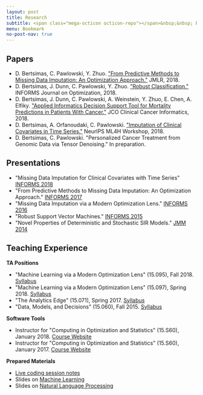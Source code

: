 ```yaml
---
layout: post
title: Research
subtitle: <span class="mega-octicon octicon-repo"></span>&nbsp;&nbsp; Papers - Presentations - Teaching
menu: Bookmark
no-post-nav: true
---
```


## Papers
- D. Bertsimas, C. Pawlowski, Y. Zhuo. <a href="http://jmlr.org/papers/v18/17-073.html">"From Predictive Methods to Missing Data Imputation: An Optimization Approach."</a> JMLR, 2018.
- D. Bertsimas, J. Dunn, C. Pawlowski, Y. Zhuo. <a href="https://pubsonline.informs.org/doi/10.1287/ijoo.2018.0001">"Robust Classification."</a> INFORMS Journal on Optimization, 2018.
- D. Bertsimas, J. Dunn, C. Pawlowski, A. Weinstein, Y. Zhuo, E. Chen, A. Elfiky. <a href="https://ascopubs.org/doi/10.1200/CCI.18.00003">"Applied Informatics Decision Support Tool for Mortality Predictions in Patients With Cancer."</a> JCO Clinical Cancer Informatics, 2018.
- D. Bertsimas, A. Orfanoudaki, C. Pawlowski. <a href="https://arxiv.org/abs/1812.00418">"Imputation of Clinical Covariates in Time Series."</a> NeurIPS ML4H Workshop, 2018.  
- D. Bertsimas, C. Pawlowski. "Personalized Cancer Treatment from Genomic Data via Tensor Denoising." In preparation.


## Presentations
- "Missing Data Imputation for Clinical Covariates with Time Series" <a href="http://www.abstractsonline.com/pp8/#!/4701/presentation/6677">INFORMS 2018</a>
- "From Predictive Methods to Missing Data Imputation: An Optimization Approach." <a href="https://www.abstractsonline.com/pp8/#!/4471/presentation/12208">INFORMS 2017</a>
- "Missing Data Imputation via a Modern Optimization Lens." <a href="https://www.abstractsonline.com/pp8/#!/4182/presentation/7104">INFORMS 2016</a>
- "Robust Support Vector Machines." <a href="https://informs.emeetingsonline.com/emeetings/formbuilder/clustersessiondtl.asp?csnno=24168&mmnno=272&ppnno=90513">INFORMS 2015</a>
- "Novel Properties of Deterministic and Stochastic SIR Models." <a href="https://jointmathematicsmeetings.org/amsmtgs/2160_abstracts/1096-vg-2688.pdf">JMM 2014</a>

## Teaching Experience

**TA Positions**
- "Machine Learning via a Modern Optimization Lens" (15.095), Fall 2018. <a href="https://colin78.github.io/assets/files/15-095-syllabus-fall_2018.pdf">Syllabus</a>
- "Machine Learning via a Modern Optimization Lens" (15.097), Spring 2018. <a href="https://colin78.github.io/assets/files/15-097-syllabus-2018.pdf">Syllabus</a>
- "The Analytics Edge" (15.071), Spring 2017. <a href="https://colin78.github.io/assets/files/Syllabus-15071-Spring2017-template2.pdf">Syllabus</a>
- "Data, Models, and Decisions" (15.060), Fall 2015. <a href="https://colin78.github.io/assets/files/Syllabus-15060-Fall-2015.pdf">Syllabus</a>

**Software Tools**
- Instructor for "Computing in Optimization and Statistics" (15.S60), January 2018. <a href="https://philchodrow.github.io/cos_2018/">Course Website</a>
- Instructor for "Computing in Optimization and Statistics" (15.S60), January 2017. <a href="https://philchodrow.github.io/cos_2017/">Course Website</a>

**Prepared Materials**
- <a href="https://colin78.github.io/assets/files/script_2_complete.html">Live coding session notes</a>
- Slides on <a href="https://colin78.github.io/assets/files/Machine%20Learning.pdf">Machine Learning</a>
- Slides on <a href="https://colin78.github.io/assets/files/Natural%20Language%20Processing.pdf">Natural Language Processing</a>

<!-- - Topic of my segment: *Statistical Modeling and Machine Learning* --><!-- - Prepared materials: <a href="https://colin78.github.io/assets/files/script_complete.R">Live coding session notes</a> -->
